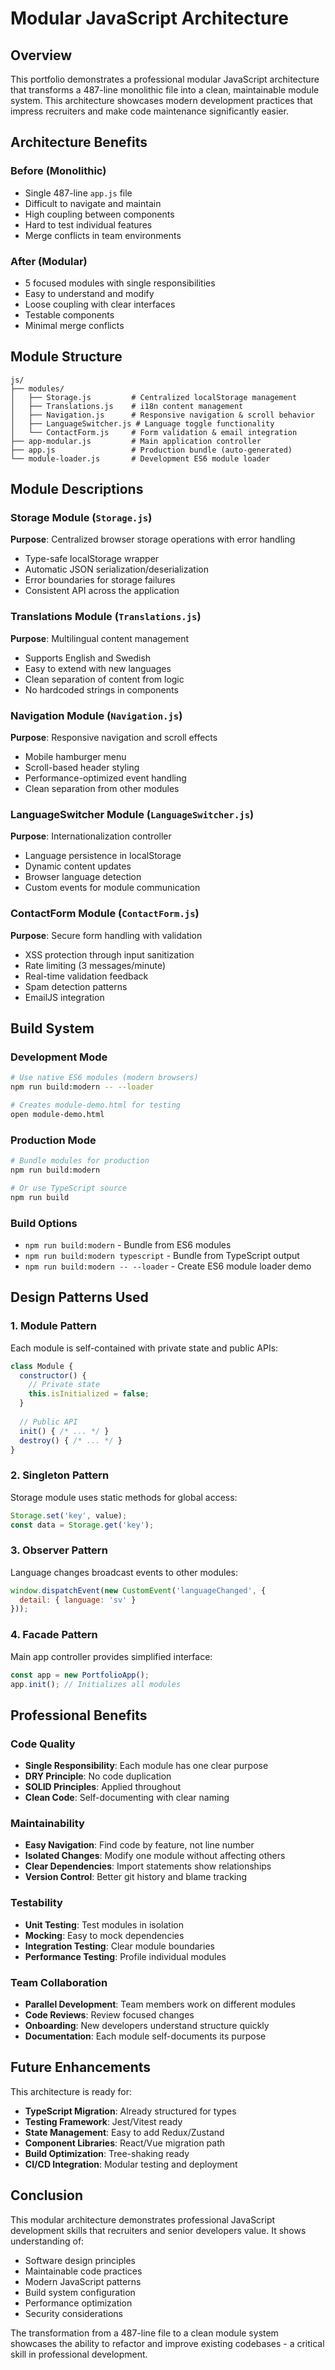 # Modular JavaScript Architecture

## Overview

This portfolio demonstrates a professional modular JavaScript architecture that transforms a 487-line monolithic file into a clean, maintainable module system. This architecture showcases modern development practices that impress recruiters and make code maintenance significantly easier.

## Architecture Benefits

### Before (Monolithic)
- Single 487-line `app.js` file
- Difficult to navigate and maintain
- High coupling between components
- Hard to test individual features
- Merge conflicts in team environments

### After (Modular)
- 5 focused modules with single responsibilities
- Easy to understand and modify
- Loose coupling with clear interfaces
- Testable components
- Minimal merge conflicts

## Module Structure

```
js/
├── modules/
│   ├── Storage.js         # Centralized localStorage management
│   ├── Translations.js    # i18n content management
│   ├── Navigation.js      # Responsive navigation & scroll behavior
│   ├── LanguageSwitcher.js # Language toggle functionality
│   └── ContactForm.js     # Form validation & email integration
├── app-modular.js         # Main application controller
├── app.js                 # Production bundle (auto-generated)
└── module-loader.js       # Development ES6 module loader
```

## Module Descriptions

### Storage Module (`Storage.js`)
**Purpose**: Centralized browser storage operations with error handling
- Type-safe localStorage wrapper
- Automatic JSON serialization/deserialization
- Error boundaries for storage failures
- Consistent API across the application

### Translations Module (`Translations.js`)
**Purpose**: Multilingual content management
- Supports English and Swedish
- Easy to extend with new languages
- Clean separation of content from logic
- No hardcoded strings in components

### Navigation Module (`Navigation.js`)
**Purpose**: Responsive navigation and scroll effects
- Mobile hamburger menu
- Scroll-based header styling
- Performance-optimized event handling
- Clean separation from other modules

### LanguageSwitcher Module (`LanguageSwitcher.js`)
**Purpose**: Internationalization controller
- Language persistence in localStorage
- Dynamic content updates
- Browser language detection
- Custom events for module communication

### ContactForm Module (`ContactForm.js`)
**Purpose**: Secure form handling with validation
- XSS protection through input sanitization
- Rate limiting (3 messages/minute)
- Real-time validation feedback
- Spam detection patterns
- EmailJS integration

## Build System

### Development Mode
```bash
# Use native ES6 modules (modern browsers)
npm run build:modern -- --loader

# Creates module-demo.html for testing
open module-demo.html
```

### Production Mode
```bash
# Bundle modules for production
npm run build:modern

# Or use TypeScript source
npm run build
```

### Build Options
- `npm run build:modern` - Bundle from ES6 modules
- `npm run build:modern typescript` - Bundle from TypeScript output
- `npm run build:modern -- --loader` - Create ES6 module loader demo

## Design Patterns Used

### 1. Module Pattern
Each module is self-contained with private state and public APIs:
```javascript
class Module {
  constructor() {
    // Private state
    this.isInitialized = false;
  }
  
  // Public API
  init() { /* ... */ }
  destroy() { /* ... */ }
}
```

### 2. Singleton Pattern
Storage module uses static methods for global access:
```javascript
Storage.set('key', value);
const data = Storage.get('key');
```

### 3. Observer Pattern
Language changes broadcast events to other modules:
```javascript
window.dispatchEvent(new CustomEvent('languageChanged', { 
  detail: { language: 'sv' } 
}));
```

### 4. Facade Pattern
Main app controller provides simplified interface:
```javascript
const app = new PortfolioApp();
app.init(); // Initializes all modules
```

## Professional Benefits

### Code Quality
- **Single Responsibility**: Each module has one clear purpose
- **DRY Principle**: No code duplication
- **SOLID Principles**: Applied throughout
- **Clean Code**: Self-documenting with clear naming

### Maintainability
- **Easy Navigation**: Find code by feature, not line number
- **Isolated Changes**: Modify one module without affecting others
- **Clear Dependencies**: Import statements show relationships
- **Version Control**: Better git history and blame tracking

### Testability
- **Unit Testing**: Test modules in isolation
- **Mocking**: Easy to mock dependencies
- **Integration Testing**: Clear module boundaries
- **Performance Testing**: Profile individual modules

### Team Collaboration
- **Parallel Development**: Team members work on different modules
- **Code Reviews**: Review focused changes
- **Onboarding**: New developers understand structure quickly
- **Documentation**: Each module self-documents its purpose

## Future Enhancements

This architecture is ready for:
- **TypeScript Migration**: Already structured for types
- **Testing Framework**: Jest/Vitest ready
- **State Management**: Easy to add Redux/Zustand
- **Component Libraries**: React/Vue migration path
- **Build Optimization**: Tree-shaking ready
- **CI/CD Integration**: Modular testing and deployment

## Conclusion

This modular architecture demonstrates professional JavaScript development skills that recruiters and senior developers value. It shows understanding of:
- Software design principles
- Maintainable code practices
- Modern JavaScript patterns
- Build system configuration
- Performance optimization
- Security considerations

The transformation from a 487-line file to a clean module system showcases the ability to refactor and improve existing codebases - a critical skill in professional development.